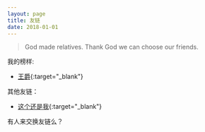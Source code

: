 ```yaml
---
layout: page
title: 友链
date: 2018-01-01
---
```


> God made relatives. Thank God we can choose our friends.

我的榜样:
* [王爵](Https://blog.biezhi.me){:target="_blank"}

其他友链：
* [这个还是我](https://liantao.me){:target="_blank"}

有人来交换友链么？